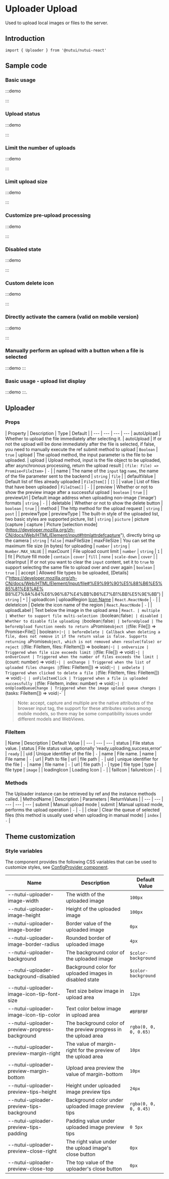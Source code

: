 # Uploader Upload

Used to upload local images or files to the server.

## Introduction

```tsx
import { Uploader } from '@nutui/nutui-react'
```

## Sample code

### Basic usage

:::demo

<CodeBlock src='h5/demo1.tsx'></CodeBlock>

:::

### Upload status

:::demo

<CodeBlock src='h5/demo2.tsx'></CodeBlock>

:::

### Limit the number of uploads

:::demo

<CodeBlock src='h5/demo3.tsx'></CodeBlock>

:::

### Limit upload size

:::demo

<CodeBlock src='h5/demo4.tsx'></CodeBlock>

:::

### Customize pre-upload processing

:::demo

<CodeBlock src='h5/demo5.tsx'></CodeBlock>

:::

### Disabled state

:::demo

<CodeBlock src='h5/demo6.tsx'></CodeBlock>

:::

### Custom delete icon

:::demo

<CodeBlock src='h5/demo7.tsx'></CodeBlock>

:::

### Directly activate the camera (valid on mobile version)

:::demo

<CodeBlock src='h5/demo8.tsx'></CodeBlock>

:::

### Manually perform an upload with a button when a file is selected

:::demo
<CodeBlock src='h5/demo9.tsx'></CodeBlock>
:::

### Basic usage - upload list display

:::demo
<CodeBlock src='h5/demo10.tsx'></CodeBlock>
:::.

## Uploader

### Props

| Property | Description | Type | Default |
| --- | --- | --- | --- | autoUpload | Whether to upload the file immediately after selecting it.
| autoUpload | If or not the upload will be done immediately after the file is selected, if false, you need to manually execute the ref submit method to upload | `Boolean` | `true` | upload | The upload method, the input parameter is the file to be uploaded.
| upload | Upload method, input is the file object to be uploaded, after asynchronous processing, return the upload result | `(file: File) => Promise<FileItem>` | `-` |
| name | The name of the `input` tag `name`, the name of the file parameter sent to the backend | `string` | `file` |
| defaultValue | Default list of files already uploaded | `FileItem[]` | `[]` |
| value | List of files that have been uploaded | `FileItem[]` | `-` |
| preview | Whether or not to show the preview image after a successful upload | `boolean` | `true` |
| previewUrl | Default image address when uploading non-image ('image') formats | `string` | `-` |
| deletable | Whether or not to show the delete button | `boolean` | `true` |
| method | The http method for the upload request | `string` | `post` | | previewType
| previewType | The built-in style of the uploaded list, two basic styles are supported picture, list | `string` | `picture` | picture [capture
| capture | Picture [selection mode] (https://developer.mozilla.org/zh-CN/docs/Web/HTML/Element/input#htmlattrdefcapture"), directly bring up the camera | `string` | `false` | maxFileSize
| maxFileSize | You can set the maximum file size (in bytes) for uploading | `number` \| `string` | `Number.MAX_VALUE` |
| maxCount | File upload count limit | `number` \| `string` | `1` |
| fit | Picture fill mode | `contain` \| `cover` \| `fill` \| `none` \| `scale-down` | `cover` |
| clearInput | If or not you want to clear the `input` content, set it to `true` to support selecting the same file to upload over and over again | `boolean` | `true` |
| accept | Allowed file types to be uploaded, [Details] ("https://developer.mozilla.org/zh-CN/docs/Web/HTML/Element/Input/file#%E9%99%90%E5%88%B6%E5%85%81%E8%AE% B8%E7%9A%84%E6%96%87%E4%BB%B6%E7%B1%BB%E5%9E%8B") | `string` | `*` |
| uploadIcon | uploadRegion <a href=“#/zh-CN/icon”>Icon Name</a> | `React.ReactNode` | `-` |
| deleteIcon | Delete the icon name of the region | `React.ReactNode` | `-` |
| uploadLabel | Text below the image in the upload area | `React.
| multiple | Whether to support file multi-selection |`boolean`|`false`|
| disabled | Whether to disable file uploading |`boolean`|`false`|
| beforeUpload | The beforeUpload function needs to return a`Promise`object |`(file: File[]) => Promise<File[] \| boolean>`|`-`|
| beforeDelete | Callback when deleting a file, does not remove it if the return value is false. Supports returning a`Promise`object, which is not removed when resolve(false) or reject |`(file: FileItem, files: FileItem[]) => boolean`|`-`|
| onOversize | Triggered when file size exceeds limit |`(file: File[]) => void`|`-`|
| onOverCount | Triggered when the number of files exceeds the limit |`(count: number) => void`|`-`|
| onChange | Triggered when the list of uploaded files changes |`(files: FileItem[]) => void`|`-`|
| onDelete | Triggered when clicked to delete a file |`(file: FileItem, files: FileItem[]) => void`|`-`|
| onFileItemClick | Triggered when a file is uploaded successfully |`(file: FileItem, index: number) => void`|`-`|
| onUploadQueueChange | Triggered when the image upload queue changes |`(tasks: FileItem[]) => void`|`-` |

> Note: accept, capture and multiple are the native attributes of the browser input tag, the support for these attributes varies among mobile models, so there may be some compatibility issues under different models and WebViews.

### FileItem

| Name | Description | Default Value |
| --- | --- | --- | status | File status value.
| status | File status value, optionally 'ready,uploading,success,error' | `ready` |
| uid | Unique identifier of the file | `-` | name | File name.
| name | File name | `-` | url | Path to file
| url | file path | `-` | uid | unique identifier for the file | `-` | name | file name | `-` | url | file path | `-` | type | file type
| type | file type | `image` |
| loadingIcon | Loading Icon | `-` |
| failIcon | failureIcon | `-` |

### Methods

The Uploader instance can be retrieved by ref and the instance methods called.
| MethodName | Description | Parameters | ReturnValues |
| --- | --- | --- | --- | --- | submit | Manual upload mode
| submit | Manual upload mode, performs the upload operation | `-` | `-` |
| clear | Clear the queue of selected files (this method is usually used when uploading in manual mode) | `index` | `-` |

## Theme customization

### Style variables

The component provides the following CSS variables that can be used to customize styles, see [ConfigProvider component](#/zh-CN/component/configprovider).

| Name | Description | Default Value |
| --- | --- | --- |
| \--nutui-uploader-image-width | The width of the uploaded image | `100px` |
| \--nutui-uploader-image-height | Height of the uploaded image | `100px` |
| \--nutui-uploader-image-border | Border value of the uploaded image | `0px` |
| \--nutui-uploader-image-border-radius | Rounded border of uploaded image | `4px` |
| \--nutui-uploader-background | The background color of the uploaded image | `$color-background` |
| \--nutui-uploader-background-disabled | Background color for uploaded images in disabled state | `$color-background` |
| \--nutui-uploader-image-icon-tip-font-size | Text size below image in upload area | `12px` |
| \--nutui-uploader-image-icon-tip-color | Text color below image in upload area | `#BFBFBF` |
| \--nutui-uploader-preview-progress-background | The background color of the preview progress in the upload area | `rgba(0, 0, 0, 0.65)` |
| \--nutui-uploader-preview-margin-right | The value of margin-right for the preview of the upload area | `10px` |
| \--nutui-uploader-preview-margin-bottom | Upload area preview the value of margin-bottom | `10px` |
| \--nutui-uploader-preview-tips-height | Height under uploaded image preview tips | `24px` |
| \--nutui-uploader-preview-tips-background | Background color under uploaded image preview tips | `rgba(0, 0, 0, 0.45)` |
| \--nutui-uploader-preview-tips-padding | Padding value under uploaded image preview tips | `0 5px` |
| \--nutui-uploader-preview-close-right | The right value under the upload image's close button | `0px` |
| \--nutui-uploader-preview-close-top | The top value of the uploader's close button | `0px` |
